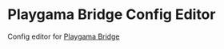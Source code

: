 # Playgama Bridge Config Editor
Config editor for [Playgama Bridge](https://github.com/playgama/bridge)